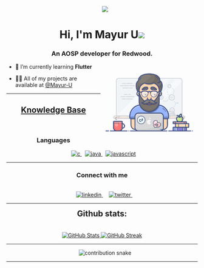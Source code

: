 <p align="center">
    <img style="width:8rem; height:auto" src="https://cdn.dribbble.com/users/1787323/screenshots/10091971/media/d43c019bfeff34be8816481e843ea8c1.png">
</p>
<h1 align="center">Hi, I'm Mayur U<img width="30px" src="https://raw.githubusercontent.com/iampavangandhi/iampavangandhi/master/gifs/Hi.gif"></h1>
<h3 font-size="20" align="center">An AOSP developer for Redwood.</h3>
<ul>
<li>
<p>🌱 I’m currently learning <strong>Flutter</strong> <img align="right" style="width:16rem; height:auto" src="https://raw.githubusercontent.com/Elanza-48/Elanza-48/41a4790484e268102dfdab2b7c59d440d3ffafab/resources/img/geek.gif"></p>
</li>
<li>
<p>👨‍💻 All of my projects are available at <a href="https://github.com/Mayur-U">@Mayur-U</a></p>
</li>
</ul>
<hr>
<h2 align="center"><u><b>Knowledge Base</b></u></h2>
<p align="center">
  </p>
<h3 align="center">Languages</h3>
<p align="center">
  <a href="https://www.cprogramming.com/" target="_blank"> <img src="https://img.shields.io/badge/C%20programming-A8B9CC.svg?style=for-the-badge&logo=c&logoColor=white" alt="c"> </a>
  <a href="https://www.java.com" target="_blank"> <img src="https://img.shields.io/badge/Java-007396.svg?style=for-the-badge&logo=java&logoColor=white" alt="java"> </a>
  <a href="https://developer.mozilla.org/en-US/docs/Web/JavaScript" target="_blank"> <img src="https://img.shields.io/badge/Javascript-F7DF1E.svg?style=for-the-badge&logo=javascript&logoColor=black" alt="javascript"> </a>
</p>
<hr>
<h3 align="center">Connect with me</h3>
<div style="margin-top:10px" align="center">
  <div>
    <a href="https://linkedin.com/in/[Your-LinkedIn-Username]" target="_blank"> <img src="https://img.shields.io/badge/Linked%20In-0A66C2.svg?style=for-the-badge&logo=linkedin&logoColor=white" alt="linkedin"> </a>
    <a href="https://twitter.com/[Your-Twitter-Handle]" target="_blank"> <img src="https://img.shields.io/badge/Twitter-1DA1F2.svg?style=for-the-badge&logo=twitter&logoColor=white" alt="twitter"> </a>
  </div>
</div>
<hr>
<div align="center">
<h2 align="center" style="margin: 5px 10px;">Github stats:</h2> 
<p>
  <a href="https://github.com/Mayur-U">
    <img src="https://github-readme-stats.vercel.app/api?username=Mayur-U&show_icons=true&theme=tokyonight&hide_border=true&locale=en" alt="GitHub Stats">
  </a>
  <a href="https://github.com/Mayur-U">
    <img src="https://github-readme-streak-stats.herokuapp.com/?user=Mayur-U&theme=material-palenight" alt="GitHub Streak">
  </a>
</p>
</div>
<hr>
<p align="center">
    <img src="https://raw.githubusercontent.com/Mayur-U/Mayur-U/output/github-contribution-grid-snake.svg" alt="contribution snake">
</p>
<hr>
